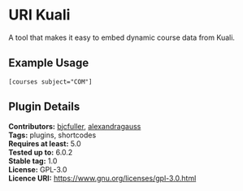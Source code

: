 # URI Kuali

A tool that makes it easy to embed dynamic course data from Kuali.

## Example Usage

``[courses subject="COM"]``

## Plugin Details

__Contributors:__ [bjcfuller](https://github.com/bjcfuller), [alexandragauss](https://github.com/alexandragauss)  
__Tags:__ plugins, shortcodes  
__Requires at least:__ 5.0  
__Tested up to:__ 6.0.2  
__Stable tag:__ 1.0  
__License:__ GPL-3.0  
__Licence URI:__ https://www.gnu.org/licenses/gpl-3.0.html
